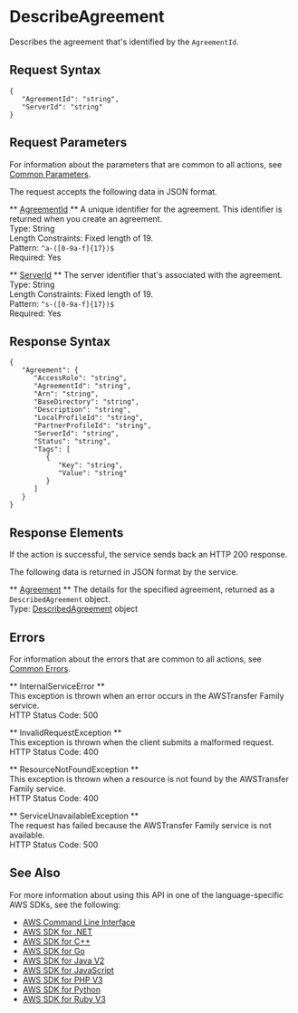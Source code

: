 # DescribeAgreement<a name="API_DescribeAgreement"></a>

Describes the agreement that's identified by the `AgreementId`\.

## Request Syntax<a name="API_DescribeAgreement_RequestSyntax"></a>

```
{
   "AgreementId": "string",
   "ServerId": "string"
}
```

## Request Parameters<a name="API_DescribeAgreement_RequestParameters"></a>

For information about the parameters that are common to all actions, see [Common Parameters](CommonParameters.md)\.

The request accepts the following data in JSON format\.

 ** [AgreementId](#API_DescribeAgreement_RequestSyntax) **   <a name="TransferFamily-DescribeAgreement-request-AgreementId"></a>
A unique identifier for the agreement\. This identifier is returned when you create an agreement\.  
Type: String  
Length Constraints: Fixed length of 19\.  
Pattern: `^a-([0-9a-f]{17})$`   
Required: Yes

 ** [ServerId](#API_DescribeAgreement_RequestSyntax) **   <a name="TransferFamily-DescribeAgreement-request-ServerId"></a>
The server identifier that's associated with the agreement\.  
Type: String  
Length Constraints: Fixed length of 19\.  
Pattern: `^s-([0-9a-f]{17})$`   
Required: Yes

## Response Syntax<a name="API_DescribeAgreement_ResponseSyntax"></a>

```
{
   "Agreement": { 
      "AccessRole": "string",
      "AgreementId": "string",
      "Arn": "string",
      "BaseDirectory": "string",
      "Description": "string",
      "LocalProfileId": "string",
      "PartnerProfileId": "string",
      "ServerId": "string",
      "Status": "string",
      "Tags": [ 
         { 
            "Key": "string",
            "Value": "string"
         }
      ]
   }
}
```

## Response Elements<a name="API_DescribeAgreement_ResponseElements"></a>

If the action is successful, the service sends back an HTTP 200 response\.

The following data is returned in JSON format by the service\.

 ** [Agreement](#API_DescribeAgreement_ResponseSyntax) **   <a name="TransferFamily-DescribeAgreement-response-Agreement"></a>
The details for the specified agreement, returned as a `DescribedAgreement` object\.  
Type: [DescribedAgreement](API_DescribedAgreement.md) object

## Errors<a name="API_DescribeAgreement_Errors"></a>

For information about the errors that are common to all actions, see [Common Errors](CommonErrors.md)\.

 ** InternalServiceError **   
This exception is thrown when an error occurs in the AWSTransfer Family service\.  
HTTP Status Code: 500

 ** InvalidRequestException **   
This exception is thrown when the client submits a malformed request\.  
HTTP Status Code: 400

 ** ResourceNotFoundException **   
This exception is thrown when a resource is not found by the AWSTransfer Family service\.  
HTTP Status Code: 400

 ** ServiceUnavailableException **   
The request has failed because the AWSTransfer Family service is not available\.  
HTTP Status Code: 500

## See Also<a name="API_DescribeAgreement_SeeAlso"></a>

For more information about using this API in one of the language\-specific AWS SDKs, see the following:
+  [AWS Command Line Interface](https://docs.aws.amazon.com/goto/aws-cli/transfer-2018-11-05/DescribeAgreement) 
+  [AWS SDK for \.NET](https://docs.aws.amazon.com/goto/DotNetSDKV3/transfer-2018-11-05/DescribeAgreement) 
+  [AWS SDK for C\+\+](https://docs.aws.amazon.com/goto/SdkForCpp/transfer-2018-11-05/DescribeAgreement) 
+  [AWS SDK for Go](https://docs.aws.amazon.com/goto/SdkForGoV1/transfer-2018-11-05/DescribeAgreement) 
+  [AWS SDK for Java V2](https://docs.aws.amazon.com/goto/SdkForJavaV2/transfer-2018-11-05/DescribeAgreement) 
+  [AWS SDK for JavaScript](https://docs.aws.amazon.com/goto/AWSJavaScriptSDK/transfer-2018-11-05/DescribeAgreement) 
+  [AWS SDK for PHP V3](https://docs.aws.amazon.com/goto/SdkForPHPV3/transfer-2018-11-05/DescribeAgreement) 
+  [AWS SDK for Python](https://docs.aws.amazon.com/goto/boto3/transfer-2018-11-05/DescribeAgreement) 
+  [AWS SDK for Ruby V3](https://docs.aws.amazon.com/goto/SdkForRubyV3/transfer-2018-11-05/DescribeAgreement) 